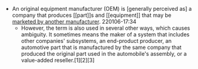 - An original equipment manufacturer (OEM) is [generally perceived as] a company that produces [[part]]s and [[equipment]] that may be [marketed by another manufacturer]([[marketing]]).
220106-17:34
    - However, the term is also used in several other ways, which causes ambiguity. It sometimes means the maker of a system that includes other companies' subsystems, an end-product producer, an automotive part that is manufactured by the same company that produced the original part used in the automobile's assembly, or a value-added reseller.[1][2][3]
